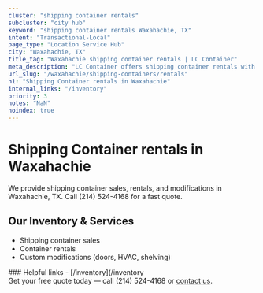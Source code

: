```yaml
---
cluster: "shipping container rentals"
subcluster: "city hub"
keyword: "shipping container rentals Waxahachie, TX"
intent: "Transactional-Local"
page_type: "Location Service Hub"
city: "Waxahachie, TX"
title_tag: "Waxahachie shipping container rentals | LC Container"
meta_description: "LC Container offers shipping container rentals with delivery in Waxahachie, TX. Local. Fast quotes. Since 2003."
url_slug: "/waxahachie/shipping-containers/rentals"
h1: "Shipping Container rentals in Waxahachie"
internal_links: "/inventory"
priority: 3
notes: "NaN"
noindex: true
---
```


# Shipping Container rentals in Waxahachie

We provide shipping container sales, rentals, and modifications in Waxahachie, TX. Call (214) 524-4168 for a fast quote.

## Our Inventory & Services
- Shipping container sales
- Container rentals
- Custom modifications (doors, HVAC, shelving)

<div data-section="internal-links">
### Helpful links
- [/inventory](/inventory
</div>

<div data-section="cta">
Get your free quote today — call (214) 524-4168 or <a href="/contact">contact us</a>.
</div>

<script type="application/ld+json">{"@context":"https://schema.org","@type":"FAQPage","mainEntity":[{"@type":"Question","name":"How much does delivery cost in Waxahachie, TX?","acceptedAnswer":{"@type":"Answer","text":"Delivery costs vary by distance and container size. Most deliveries in Waxahachie, TX range from $150-$300. Call (214) 524-4168 for an exact quote based on your specific location."}},{"@type":"Question","name":"Do you offer financing or payment plans?","acceptedAnswer":{"@type":"Answer","text":"We accept major credit cards, checks, and can discuss commercial terms for bulk purchases. Call (214) 524-4168 to discuss options."}},{"@type":"Question","name":"Can you customize containers in Waxahachie, TX?","acceptedAnswer":{"@type":"Answer","text":"Yes — we perform modifications like doors, HVAC, insulation, and shelving. Request a custom quote at (214) 524-4168 or via our contact form."}}]}</script>
